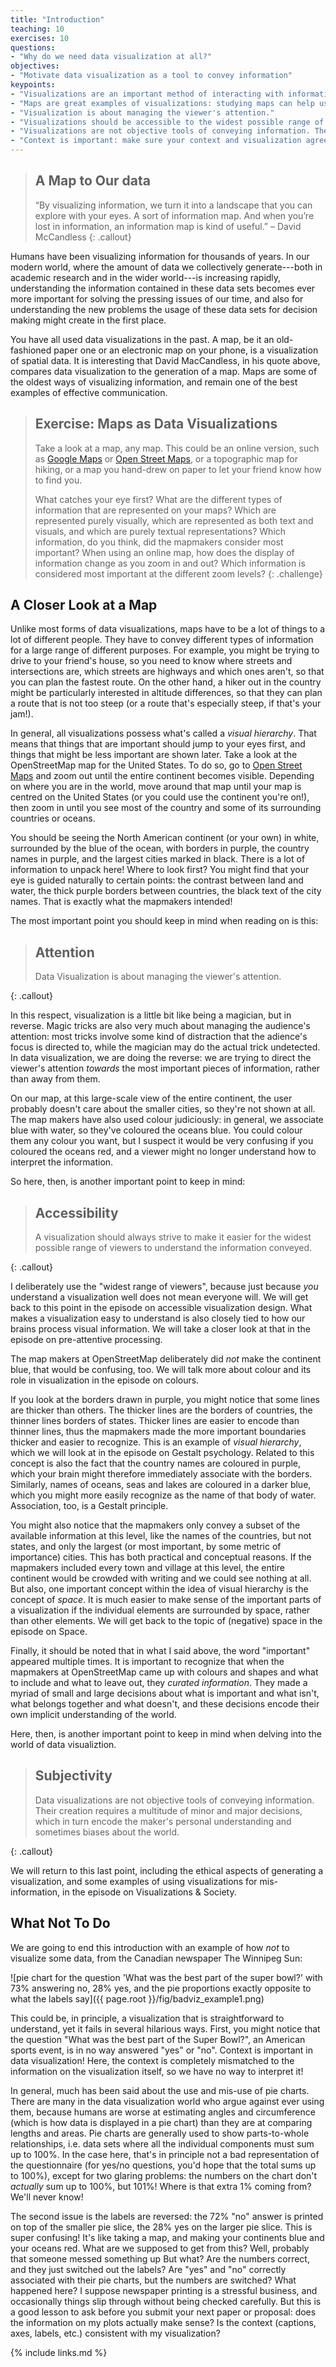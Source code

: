 ```yaml
---
title: "Introduction"
teaching: 10
exercises: 10
questions:
- "Why do we need data visualization at all?"
objectives:
- "Motivate data visualization as a tool to convey information"
keypoints:
- "Visualizations are an important method of interacting with information."
- "Maps are great examples of visualizations: studying maps can help us understand how to convey information effectively"
- "Visualization is about managing the viewer's attention."
- "Visualizations should be accessible to the widest possible range of viewers."
- "Visualizations are not objective tools of conveying information. They can be misused to manipulate."
- "Context is important: make sure your context and visualization agree with one another!"
---
```


> ## A Map to Our data
>
> “By visualizing information, we turn it into a landscape that you can explore 
> with your eyes. A sort of information map. And when you’re lost in information, 
> an information map is kind of useful.” – David McCandless
{: .callout}

Humans have been visualizing information for thousands of years. In our modern world, 
where the amount of data we collectively generate---both in academic research and in the 
wider world---is increasing rapidly, understanding the information contained in these data 
sets becomes ever more important for solving the pressing issues of our time, and also for 
understanding the new problems the usage of these data sets for decision making might create 
in the first place. 

You have all used data visualizations in the past. A map, be it an old-fashioned paper one or 
an electronic map on your phone, is a visualization of spatial data. It is interesting that 
David MacCandless, in his quote above, compares data visualization to the generation of a map.
Maps are some of the oldest ways of visualizing information, and remain one of the best examples of 
effective communication.

> ## Exercise: Maps as Data Visualizations
>
> Take a look at a map, any map. This could be an online version, such as [Google Maps][gmaps]
> or [Open Street Maps][openmaps], or a topographic map for hiking, or a map you hand-drew on paper to 
> let your friend know how to find you.
> 
> What catches your eye first? 
> What are the different types of information that are represented on your maps? Which are 
> represented purely visually, which are represented as both text and visuals, and which are 
> purely textual representations? 
> Which information, do you think, did the mapmakers consider most important?
> When using an online map, how does the display of information change as you zoom in and out?
> Which information is considered most important at the different zoom levels?
{: .challenge}
   

## A Closer Look at a Map

Unlike most forms of data visualizations, maps have to be a lot of things to a lot of 
different people. They have to convey different types of information for a large range
of different purposes. For example, you might be trying to drive to your friend's house, 
so you need to know where streets and intersections are, which streets are highways and 
which ones aren't, so that you can plan the fastest route. On the other hand, a hiker out 
in the country might be particularly interested in altitude differences, so that they can
plan a route that is not too steep (or a route that's especially steep, if that's your jam!).

In general, all visualizations possess what's called a *visual hierarchy*. That means that 
things that are important should jump to your eyes first, and things that might be less 
important are shown later. Take a look at the OpenStreetMap map for the United States. 
To do so, go to [Open Street Maps][openmaps] and zoom out until the entire continent 
becomes visible. Depending on where you are in the world, move around that map until your 
map is centred on the United States (or you could use the continent you're on!), then zoom 
in until you see most of the country and some of its surrounding countries or oceans.

You should be seeing the North American continent (or your own) in white, surrounded by 
the blue of the ocean, with borders in purple, the country names in purple, and the 
largest cities marked in black. There is a lot of information to unpack here! 
Where to look first? You might find that your eye is guided naturally to certain points: 
the contrast between land and water, the thick purple borders between countries, the 
black text of the city names. That is exactly what the mapmakers intended!

The most important point you should keep in mind when reading on is this:

> ## Attention 
> Data Visualization is about managing the viewer's attention.
>  
{: .callout}

In this respect, visualization is a little bit like being a magician, but in reverse.
Magic tricks are also very much about managing the audience's attention: most tricks involve 
some kind of distraction that the adience's focus is directed to, while the magician may 
do the actual trick undetected. In data visualization, we are doing the reverse: we are 
trying to direct the viewer's attention *towards* the most important pieces of information, 
rather than away from them.

On our map, at this large-scale view of the entire continent, the user probably doesn't care 
about the smaller cities, so they're not shown 
at all. The map makers have also used colour judiciously: in general, we associate blue with 
water, so they've coloured the oceans blue. You could colour them any colour you want, but 
I suspect it would be very confusing if you coloured the oceans red, and a viewer might no 
longer understand how to interpret the information.
 
So here, then, is another important point to keep in mind: 

> ## Accessibility
> A visualization should always strive to make it easier for the widest possible 
> range of viewers to understand the information conveyed.
>  
{: .callout}

I deliberately use the "widest range of viewers", because just because *you* understand 
a visualization well does not mean everyone will. We will get back to this point in the 
episode on accessible visualization design. What makes a visualization easy to understand 
is also closely tied to how our brains process visual information. We will take a closer 
look at that in the episode on pre-attentive processing.

The map makers at OpenStreetMap deliberately did *not* make the continent blue, that would 
be confusing, too. We will talk more about colour and its role in visualization in the 
episode on colours.

If you look at the borders drawn in purple, you might notice that some lines are thicker than 
others. The thicker lines are the borders of countries, the thinner lines borders of states.
Thicker lines are easier to encode than thinner lines, thus the mapmakers made the more important 
boundaries thicker and easier to recognize. This is an example of *visual hierarchy*, which we 
will look at in the episode on Gestalt psychology. Related to this concept is also the fact that 
the country names are coloured in purple, which your brain might therefore immediately associate 
with the borders. Similarly, names of oceans, seas and lakes are coloured in a darker blue, 
which you might more easily recognize as the name of that body of water. 
Association, too, is a Gestalt principle. 

You might also notice that the mapmakers only convey a subset of the available information at 
this level, like the names of the countries, but not states, and only the largest (or most 
important, by some metric of importance) cities. This has both practical and conceptual reasons.
If the mapmakers included every town and village at this level, the entire continent would be 
crowded with writing and we could see nothing at all. But also, one important concept within 
the idea of visual hierarchy is the concept of *space*. It is much easier to make sense of the 
important parts of a visualization if the individual elements are surrounded by space, rather than 
other elements. We will get back to the topic of (negative) space in the episode on Space.

Finally, it should be noted that in what I said above, the word "important" appeared multiple 
times. It is important to recognize that when the mapmakers at OpenStreetMap came up with colours 
and shapes and what to include and what to leave out, they *curated information*. They made a myriad
of small and large decisions about what is important and what isn't, what belongs together and 
what doesn't, and these decisions encode their own implicit understanding of the world. 

Here, then, is another important point to keep in mind when delving into the world of data visualiztion.

> ## Subjectivity
> Data visualizations are not objective tools of conveying information.
> Their creation requires a multitude of minor and major decisions, which in turn 
> encode the maker's personal understanding and sometimes biases about the world. 
> 
{: .callout}

We will return to this last point, including the ethical aspects of generating a visualization, 
and some examples of using visualizations for mis-information, in the episode on Visualizations &
Society.

## What Not To Do

We are going to end this introduction with an example of how *not* to visualize some data, from the 
Canadian newspaper The Winnipeg Sun:

![pie chart for the question 'What was the best part of the super bowl?' with 73% answering no, 28% yes, and the pie proportions exactly opposite to what the labels say]({{ page.root }}/fig/badviz_example1.png)

This could be, in principle, a visualization that is straightforward to understand, yet it fails in several 
hilarious ways. First, you might notice that the question "What was the best part of the Super Bowl?", an 
American sports event, is in no way answered "yes" or "no". Context is important in data visualization!
Here, the context is completely mismatched to the information on the visualization itself, so we have no 
way to interpret it!

In general, much has been said about the use and mis-use of pie charts. There are many in the data visualization 
world who argue against ever using them, because humans are worse at estimating angles and circumference (which 
is how data is displayed in a pie chart) than they are at comparing lengths and areas. 
Pie charts are generally used to show parts-to-whole relationships, i.e. data sets where all the individual 
components must sum up to 100%. In the case here, that's in principle not a bad representation of the questionnaire
 (for yes/no questions, you'd hope that the total sums up to 100%), except for two glaring problems:
the numbers on the chart don't *actually* sum up to 100%, but 101%! Where is that extra 1% coming from? 
We'll never know!

The second issue is the labels are reversed: the 72% "no" answer is printed on top of the smaller pie slice, 
the 28% yes on the larger pie slice. This is super confusing! It's like taking a map, and making your continents 
blue and your oceans red. What are we supposed to get from this? Well, probably that someone messed something up
But what? Are the numbers correct, and they just switched out the labels? Are "yes" and "no" correctly 
associated with their pie charts, but the numbers are switched? What happened here? 
I suppose newspaper printing is a stressful business, and occasionally things slip through without being checked 
carefully. But this is a good lesson to ask before you submit your next paper or proposal: does the information 
on my plots actually make sense? Is the context (captions, axes, labels, etc.) consistent with my visualization? 


{% include links.md %}

[gmaps]: https://maps.google.com
[openmaps]: https://www.openstreetmap.org
